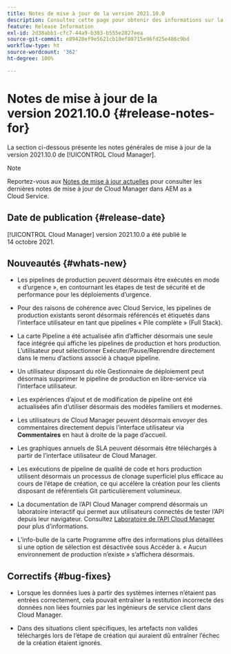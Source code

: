 ```yaml
---
title: Notes de mise à jour de la version 2021.10.0
description: Consultez cette page pour obtenir des informations sur la version 2021.10.0 de Cloud Manager
feature: Release Information
exl-id: 2d38abb1-cfc7-44a9-b303-b555e2827eea
source-git-commit: e89420ef9e5621cb10ef80715e96fd25e486c9bd
workflow-type: ht
source-wordcount: '362'
ht-degree: 100%

---
```


# Notes de mise à jour de la version 2021.10.0 {#release-notes-for}

La section ci-dessous présente les notes générales de mise à jour de la version 2021.10.0 de [!UICONTROL Cloud Manager].

>[!NOTE]
>Reportez-vous aux [Notes de mise à jour actuelles](https://experienceleague.adobe.com/docs/experience-manager-cloud-service/onboarding/getting-access/release-notes-cloud-manager/release-notes-cm-current.html?lang=fr#getting-access) pour consulter les dernières notes de mise à jour de Cloud Manager dans AEM as a Cloud Service.

## Date de publication {#release-date}

[!UICONTROL Cloud Manager] version 2021.10.0 a été publié le 14 octobre 2021.

## Nouveautés {#whats-new}

* Les pipelines de production peuvent désormais être exécutés en mode « d’urgence », en contournant les étapes de test de sécurité et de performance pour les déploiements d’urgence.

* Pour des raisons de cohérence avec Cloud Service, les pipelines de production existants seront désormais référencés et étiquetés dans l’interface utilisateur en tant que pipelines « Pile complète » (Full Stack).

* La carte Pipeline a été actualisée afin d’afficher désormais une seule face intégrée qui affiche les pipelines de production et hors production. L’utilisateur peut sélectionner Exécuter/Pause/Reprendre directement dans le menu d’actions associé à chaque pipeline.

* Un utilisateur disposant du rôle Gestionnaire de déploiement peut désormais supprimer le pipeline de production en libre-service via l’interface utilisateur.

* Les expériences d’ajout et de modification de pipeline ont été actualisées afin d’utiliser désormais des modèles familiers et modernes.

* Les utilisateurs de Cloud Manager peuvent désormais envoyer des commentaires directement depuis l’interface utilisateur via **Commentaires** en haut à droite de la page d’accueil.

* Les graphiques annuels de SLA peuvent désormais être téléchargés à partir de l’interface utilisateur de Cloud Manager.

* Les exécutions de pipeline de qualité de code et hors production utilisent désormais un processus de clonage superficiel plus efficace au cours de l’étape de création, ce qui accélère la création pour les clients disposant de référentiels Git particulièrement volumineux.

* La documentation de l’API Cloud Manager comprend désormais un laboratoire interactif qui permet aux utilisateurs connectés de tester l’API depuis leur navigateur. Consultez [Laboratoire de l’API Cloud Manager](https://www.adobe.io/experience-cloud/cloud-manager/reference/playground/) pour plus d’informations.

* L’info-bulle de la carte Programme offre des informations plus détaillées si une option de sélection est désactivée sous Accéder à. « Aucun environnement de production n’existe » s’affichera désormais.


## Correctifs {#bug-fixes}

* Lorsque les données lues à partir des systèmes internes n’étaient pas entrées correctement, cela pouvait entraîner la restitution incorrecte des données non liées fournies par les ingénieurs de service client dans Cloud Manager.

* Dans des situations client spécifiques, les artefacts non valides téléchargés lors de l’étape de création qui auraient dû entraîner l’échec de la création étaient ignorés.
